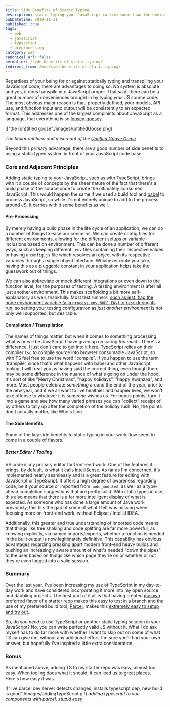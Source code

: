 ```yaml
---
title: Side Benefits of Static Typing
description: static typing your JavaScript carries more than the obvious
pubDatetime: 2019-11-11
published: true
tags:
  - web
  - javascript
  - typescript
  - preprocessing
category: web
canonical_url: false
permalink: /side-benefits-of-static-typing/
redirect_from: /web/side-benefits-of-static-typing/
---
```


Regardless of your being for or against statically typing and transpiling your JavaScript code, there are advantages to doing so. No system is absolute and yes, it does transpile into JavaScript proper. That said, there can be a great number of conveniences brought in by typing your JS source code. The most obvious major reason is that, properly defined, your models, API use, and function input and output will be consistently to an expected format. This addresses one of the largest complaints about JavaScript as a language, that everything is so [loosey-goosey](https://m-w.com/dictionary/loosey-goosey).

!["the (un)titled goose"./images/untitledGoose.png)

_The titular antihero and miscreant of the [Untitled Goose Game](https://goose.game/)_

Beyond this primary advantage, there are a good number of side benefits to using a static typed system in front of your JavaScript code base.

### Core and Adjacent Principles

Adding static typing to your JavaScript, such as with TypeScript, brings with it a couple of concepts by the sheer nature of the fact that there's a build phase of the source code to create the ultimately consumed JavaScript. This would happen the same if we used a build tool and [babel](https://babeljs.io/) to process JavaScript, so while it's not entirely unique to add to the process around JS, it carries with it some benefits as well.

#### Pre-Processing

By merely having a build phase in the life cycle of an application, we can do a number of things to ease our concerns. We can create config files for different environments, allowing for the different setups or variable inclusions based on environment. This can be done a number of different ways, such as keeping different `.env` files containing their respective values or having a `config.js` file which resolves an object with its respective variables through a single object interface. Whichever route you take, having this as a pluggable constant in your application helps take the guesswork out of things.

We can also abbreviate or mock different integrations or even down to the function level, for the purposes of testing. A testing environment is after all just another environment. This makes scaffolding a bit more self-explanatory as well, thankfully. Most test runners, [such as jest, flag the node environment variable (a la `process.env.NODE_ENV`) to `test` during its run](https://jestjs.io/docs/en/24.0/getting-started.html#using-babel), so setting your testing configuration as _just another environment_ is not only well supported, but desirable.

#### Compilation / Transpilation

The names of things matter, but when it comes to something processing what is or will be JavaScript I have given up on caring _too much_. There's a difference, I just don't care to get into it here. TypeScript relies on their compiler `tsc` to compile source into browser consumable JavaScript, so with TS feel free to use the word "compile". If you happen to use the term 'transpile', since that's what happens with babel and other JavaScript tooling, I will treat you as having said the correct thing, even though there may be some difference in the nuance of what's going on under the hood. It's sort of like "Merry Christmas", "happy holidays", "happy Kwanzaa", and more. Most people celebrate _something_ around the end of the year, prior to the new year, and if we all want to live healthier and happier lives, we won't take offense to whatever it is someone wishes us. For bonus points, turn it into a game and see how many varied phrases you can "collect" receipt of by others to tally up after the completion of the holiday rush. No, the points don't actually matter, like Who's Line.

#### The Side Benefits

Some of the key side benefits to static typing in your work flow seem to come in a couple of flavors.

##### Better Editor / Tooling

VS code is my primary editor for front-end work. One of the features it brings, by default, is what it calls [IntelliSense](https://code.visualstudio.com/docs/editor/intellisense). As far as I'm concerned, it's implemented nearly seamlessly and is a great feature for editing with JavaScript or TypeScript. It offers a high degree of awareness regarding code, be it your source or imported from `node_module`s, as well as a type-ahead completion suggestions that are pretty solid. With static types in use, this also means that there is a far more intelligent display of what is expected. As someone who has done a large amount of Java work previously, this fills the gap of some of what I felt was missing when focusing more on front-end work, without Eclipse / IntelliJ IDEA.

Additionally, this greater and true understanding of imported code means that things like tree shaking and code splitting are far more powerful, as knowing explicitly, via named imports/exports, whether a function is needed in the built output is now legitimately definitive. This capability has obvious advantages regarding breaking apart modern front-end heavy builds and pushing an increasingly aware amount of what's needed "down the pipes" to the user based on things like which page they're on or whether or not they're even logged into a valid session.

### Summary

Over the last year, I've been increasing my use of TypeScript in my day-to-day work and have considered incorporating it more into my open source and dabbling projects. The best part of it all is that having created [my own preferred flavor of a starter repo](https://github.com/edm00se/vue-parcel-starter) makes this easy to test in a branch and the use of my preferred build tool, [Parcel](https://parceljs.org/), makes this [extremely easy to setup and try out](https://github.com/edm00se/vue-parcel-starter/pull/61/files#diff-60b2029a3ac639f9ff664d542400700aR10).

So, do you _need_ to use TypeScript or another static typing solution in your JavaScript? No, you can write perfectly valid JS without it. What I do ask myself has to do far more with whether I want to skip out on some of what TS can give me, without any additional effort. I'm sure you'll find your own answer, but hopefully I've inspired a little extra consideration.

### Bonus

As mentioned above, adding TS to my starter repo was easy, almost too easy. When tooling does what it should, it can lead us to great places. Here's how easy it was.

!["live parcel dev server detects changes, installs typescript dep, new build is good"./images/addingTypeScript.gif)
_adding typescript to vue components with parcel, stupid easy_
